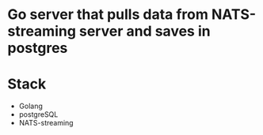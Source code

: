 # Go server that pulls data from NATS-streaming server and saves in postgres

# Stack

- Golang
- postgreSQL 
- NATS-streaming
